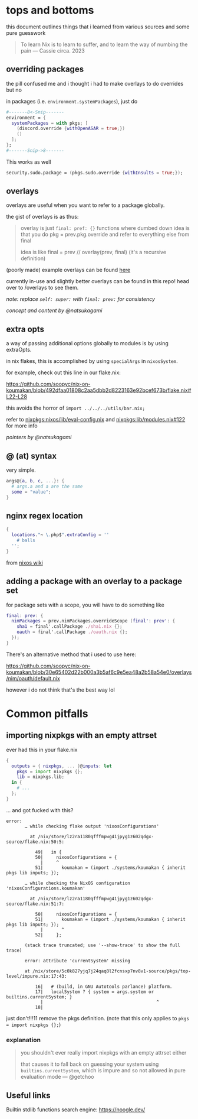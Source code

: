 # tops and bottoms
this document outlines things that i learned from various sources and some pure guesswork

> To learn Nix is to learn to suffer, and to learn the way of numbing the pain
— Cassie circa. 2023

## overriding packages
the pill confused me and i thought i had to make overlays to do overrides but no

in packages (i.e. `environment.systemPackages`), just do
```nix
#-------8<-Snip-------
environment = {
  systemPackages = with pkgs; [
    (discord.override {withOpenASAR = true;})
    ()
  ];
};
#-------Snip->8-------
```

This works as well
```nix
security.sudo.package = (pkgs.sudo.override {withInsults = true;});
```

## overlays
overlays are useful when you want to refer to a package globally.

the gist of overlays is as thus:

> overlay is just `final: pref: {}` functions where dumbed down idea is
> that you do pkg = prev.pkg.override and refer to everything else from
> final
>
> idea is like final = prev // overlay(prev, final)
> (it's a recursive definition)

(poorly made) example overlays can be found [here](https://github.com/soopyc/nixos-config/blob/master/overlays/discord-canary.nix)

currently in-use and slightly better overlays can be found in this repo! head over to /overlays to see them.

*note: replace `self: super:` with `final: prev:` for consistency*

*concept and content by \@natsukagami*

## extra opts
a way of passing additional options globally to modules is by using extraOpts.

in nix flakes, this is accomplished by using `specialArgs` in `nixosSystem`.

for example, check out this line in our flake.nix:

https://github.com/soopyc/nix-on-koumakan/blob/492dfaa01808c2aa5dbb2d8223163e92bcef673b/flake.nix#L22-L28

this avoids the horror of `import ../../../utils/bar.nix;`

refer to [nixpkgs:nixos/lib/eval-config.nix] and [nixpkgs:lib/modules.nix#122] for more info

*pointers by \@natsukagami*

## @ (at) syntax
very simple.

```nix
args@{a, b, c, ...}: {
  # args.a and a are the same
  some = "value";
}
```

## nginx regex location
```nix
{
  locations."~ \.php$".extraConfig = ''
    # balls
  '';
}
```
from [nixos wiki](https://nixos.wiki/wiki/Nginx#LEMP_stack)

## adding a package with an overlay to a package set

for package sets with a scope, you will have to do something like
```nix
final: prev: {
  nimPackages = prev.nimPackages.overrideScope (final': prev': {
    sha1 = final'.callPackage ./sha1.nix {};
    oauth = final'.callPackage ./oauth.nix {};
  });
}
```
There's an alternative method that i used to use here:

https://github.com/soopyc/nix-on-koumakan/blob/30e65402d22b000a3b5af6c9e5ea48a2b58a54e0/overlays/nim/oauth/default.nix

however i do not think that's the best way lol

# Common pitfalls
## importing nixpkgs with an empty attrset

ever had this in your flake.nix

```nix
{
  outputs = { nixpkgs, ... }@inputs: let
    pkgs = import nixpkgs {};
    lib = nixpkgs.lib;
  in {
    # ...
  };
}
```

... and got fucked with this?
```shell
error:
       … while checking flake output 'nixosConfigurations'

         at /nix/store/lz2ra1180qfffmpwg41jpyg1z602qdgx-source/flake.nix:50:5:

           49|   in {
           50|     nixosConfigurations = {
             |     ^
           51|       koumakan = (import ./systems/koumakan { inherit pkgs lib inputs; });

       … while checking the NixOS configuration 'nixosConfigurations.koumakan'

         at /nix/store/lz2ra1180qfffmpwg41jpyg1z602qdgx-source/flake.nix:51:7:

           50|     nixosConfigurations = {
           51|       koumakan = (import ./systems/koumakan { inherit pkgs lib inputs; });
             |       ^
           52|     };

       (stack trace truncated; use '--show-trace' to show the full trace)

       error: attribute 'currentSystem' missing

       at /nix/store/5c0k827yjq7j24qaq8l2fcnsxp7nv8v1-source/pkgs/top-level/impure.nix:17:43:

           16|   # (build, in GNU Autotools parlance) platform.
           17|   localSystem ? { system = args.system or builtins.currentSystem; }
             |                                           ^
           18|
```

just don't!!!11 remove the pkgs definition. (note that this only applies to `pkgs = import nixpkgs {};`)

### explanation
> you shouldn't ever really import nixpkgs with an empty attrset either
>
> that causes it to fall back on guessing your system using `builtins.currentSystem`,
> which is impure and so not allowed in pure evaluation mode
— \@getchoo
## Useful links

Builtin stdlib functions search engine: https://noogle.dev/


<!--links-->
[nixpkgs:lib/modules.nix#122]: https://github.com/NixOS/nixpkgs/blob/6e68daefde56a7a8e6fe7c3ca9ceeb436294bb9f/lib/modules.nix#L122
[nixpkgs:nixos/lib/eval-config.nix]: https://github.com/NixOS/nixpkgs/blob/5054472759a3b0df8e18cfe4031a5eff92d4cdc3/nixos/lib/eval-config.nix
